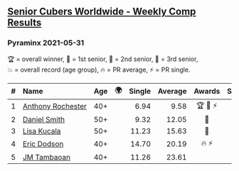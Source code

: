 <style>table {white-space: nowrap;}</style>
<link rel="stylesheet" type="text/css" href="/scw-comp/css/flags.css" />

## [Senior Cubers Worldwide - Weekly Comp Results](/scw-comp/results/)
### Pyraminx 2021-05-31

<span style="white-space: nowrap;">🏆 = overall winner</span>, <span style="white-space: nowrap;">🥇 = 1st senior</span>, <span style="white-space: nowrap;">🥈 = 2nd senior</span>, <span style="white-space: nowrap;">🥉 = 3rd senior</span>, <span style="white-space: nowrap;">💥 = overall record (age group)</span>, <span style="white-space: nowrap;">🔥 = PR average</span>, <span style="white-space: nowrap;">⚡ = PR single</span>.

| # | Name | Age | 🌍 | Single | Average | Awards | Solve 1 | Solve 2 | Solve 3 | Solve 4 | Solve 5 | Video |
| :--: | :-- | :--: | :--: | --: | --: | :--: | --: | --: | --: | --: | --: | :-- |
| 1 | [Anthony Rochester](../../persons/anthony_rochester/pyram.md) | 40+ | <i class="flag flag-AU" /> | 6.94 | 9.58 | 🏆 🥇 ⚡ | 11.63 | 6.94 | 9.20 | 9.81 | 9.73 | [Desktop](https://www.facebook.com/events/4232725036784843/permalink/4238844712839542) / [Mobile](https://m.facebook.com/events/4232725036784843?view=permalink&id=4238844712839542) |
| 2 | [Daniel Smith](../../persons/daniel_smith/pyram.md) | 50+ | <i class="flag flag-US" /> | 9.32 | 12.05 | 🥈 | 9.80 | 9.32 | 11.91 | 14.44 | 30.96 | [Desktop](https://www.facebook.com/events/4232725036784843/permalink/4272127649511248) / [Mobile](https://m.facebook.com/events/4232725036784843?view=permalink&id=4272127649511248) |
| 3 | [Lisa Kucala](../../persons/lisa_kucala/pyram.md) | 50+ | <i class="flag flag-US" /> | 11.23 | 15.63 | 🥉 | 22.56 | 11.82 | 11.23 | 14.51 | 20.56 | [Desktop](https://www.facebook.com/events/4232725036784843/permalink/4264539530270060) / [Mobile](https://m.facebook.com/events/4232725036784843?view=permalink&id=4264539530270060) |
| 4 | [Eric Dodson](../../persons/eric_dodson/pyram.md) | 40+ | | 14.70 | 20.19 | 🔥 ⚡ | 22.62 | 24.20 | 14.91 | 23.03 | 14.70 | [Desktop](https://www.facebook.com/events/4232725036784843/permalink/4269959366394743) / [Mobile](https://m.facebook.com/events/4232725036784843?view=permalink&id=4269959366394743) |
| 5 | [JM Tambaoan](../../persons/jm_tambaoan/pyram.md) | 40+ | <i class="flag flag-PH" /> | 11.26 | 23.61 |  | 17.83 | 11.26 | 27.17 | 33.49 | 25.84 | [Desktop](https://www.facebook.com/events/4232725036784843/permalink/4268560599867953) / [Mobile](https://m.facebook.com/events/4232725036784843?view=permalink&id=4268560599867953) |

<!-- Global site tag (gtag.js) - Google Analytics -->
<script async src="https://www.googletagmanager.com/gtag/js?id=UA-86348435-3"></script>
<script>window.dataLayer = window.dataLayer || []; function gtag() {dataLayer.push(arguments);} gtag('js', new Date()); gtag('config', 'UA-86348435-3');</script>
